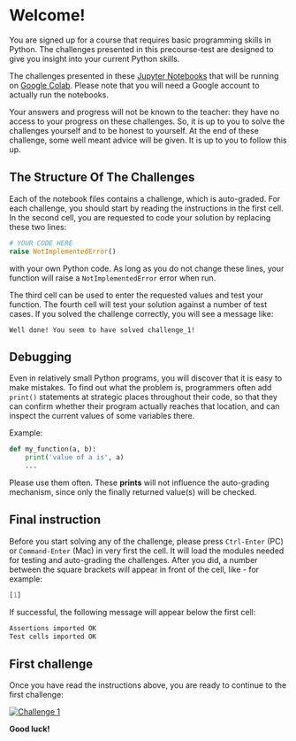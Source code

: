 # Welcome!

You are signed up for a course that requires basic programming skills in Python. The challenges presented in this precourse-test are designed to give you insight into your current Python skills. 

The challenges presented in these [Jupyter Notebooks](https://jupyter.org) that will be running on [Google Colab](https://colab.research.google.com/). Please note that you will need a Google account to actually run the notebooks. 

Your answers and progress will not be known to the teacher: they have no access to your progress on these challenges. So, it is up to you to solve the challenges yourself and to be honest to yourself. At the end of these challenge, some well meant advice will be given. It is up to you to follow this up.

## The Structure Of The Challenges
Each of the notebook files contains a challenge, which is auto-graded. For each challenge, you should start by reading the instructions in the first cell. In the second cell, you are requested to code your solution by replacing these two lines:
```python
# YOUR CODE HERE
raise NotImplementedError()
```
with your own Python code. As long as you do not change these lines, your function will raise a `NotImplementedError` error when run.

The third cell can be used to enter the requested values and test your function. The fourth cell will test your solution against a number of test cases. If you solved the challenge correctly, you will see a message like:
```
Well done! You seem to have solved challenge_1!
```

## Debugging
Even in relatively small Python programs, you will discover that it is easy to make mistakes. To find out what the problem is, programmers often add `print()` statements at strategic places throughout their code, so that they can confirm whether their program actually reaches that location, and can inspect the current values of some variables there.

Example:
```python
def my_function(a, b):
    print('value of a is', a)
    ...
```

Please use them often. These **prints** will not influence the auto-grading mechanism, since only the finally returned value(s) will be checked.

## Final instruction

Before you start solving any of the challenge, please press `Ctrl-Enter` (PC) or `Command-Enter` (Mac) in very first the cell. It will load the modules needed for testing and auto-grading the challenges. After you did, a number between the square brackets will appear in front of the cell, like - for example:
```python
[1]
```
If successful, the following message will appear below the first cell:
```python
Assertions imported OK
Test cells imported OK
```

## First challenge

Once you have read the instructions above, you are ready to continue to the first challenge:

<a href="https://colab.research.google.com/github/jjengelberts/precourse-test/blob/main/Challenge1.ipynb" target="_parent"><img src="https://colab.research.google.com/assets/colab-badge.svg" alt="Challenge 1"/></a>

**Good luck!**